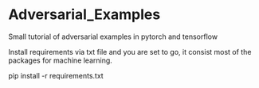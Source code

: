 # Adversarial_Examples

Small tutorial of adversarial examples in pytorch and tensorflow

Install requirements via txt file and you are set to go, it consist most of the packages for machine learning. 

pip install -r requirements.txt

